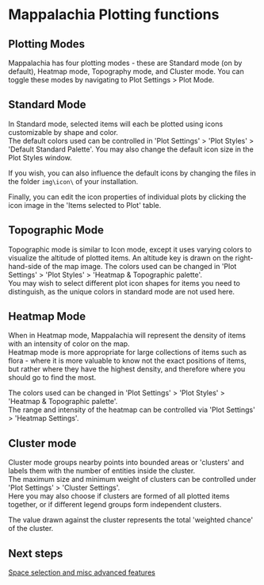 # Mappalachia Plotting functions

## Plotting Modes
Mappalachia has four plotting modes - these are Standard mode (on by default), Heatmap mode, Topography mode, and Cluster mode. You can toggle these modes by navigating to Plot Settings > Plot Mode.<br/>

## Standard Mode
In Standard mode, selected items will each be plotted using icons customizable by shape and color.<br/>
The default colors used can be controlled in 'Plot Settings' > 'Plot Styles' > 'Default Standard Palette'. You may also change the default icon size in the Plot Styles window.<br/>

If you wish, you can also influence the default icons by changing the files in the folder `img\icon\` of your installation.<br/>

Finally, you can edit the icon properties of individual plots by clicking the icon image in the 'Items selected to Plot' table.

## Topographic Mode
Topographic mode is similar to Icon mode, except it uses varying colors to visualize the altitude of plotted items. An altitude key is drawn on the right-hand-side of the map image. The colors used can be changed in 'Plot Settings' > 'Plot Styles' > 'Heatmap & Topographic palette'.<br/>
You may wish to select different plot icon shapes for items you need to distinguish, as the unique colors in standard mode are not used here.

## Heatmap Mode
When in Heatmap mode, Mappalachia will represent the density of items with an intensity of color on the map.<br/>
Heatmap mode is more appropriate for large collections of items such as flora - where it is more valuable to know not the exact positions of items, but rather where they have the highest density, and therefore where you should go to find the most.<br/>

The colors used can be changed in 'Plot Settings' > 'Plot Styles' > 'Heatmap & Topographic palette'.<br/>
The range and intensity of the heatmap can be controlled via 'Plot Settings' > 'Heatmap Settings'.

## Cluster mode
Cluster mode groups nearby points into bounded areas or 'clusters' and labels them with the number of entities inside the cluster.<br/>
The maximum size and minimum weight of clusters can be controlled under 'Plot Settings' > 'Cluster Settings'.<br/>
Here you may also choose if clusters are formed of all plotted items together, or if different legend groups form independent clusters.<br/>

The value drawn against the cluster represents the total 'weighted chance' of the cluster.

## Next steps
[Space selection and misc advanced features](Advanced.md)
